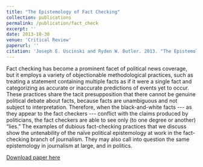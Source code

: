 ```yaml
---
title: "The Epistemology of Fact Checking"
collection: publications
permalink: /publication/fact_check
excerpt: ''
date: 2013-10-30
venue: 'Critical Review'
paperurl: ''
citation: 'Joseph E. Uscinski and Ryden W. Butler. 2013. "The Epistemology of Fact Checking." Critical Review 25(2): 162-180.'
---
```

Fact checking has become a prominent facet of political news coverage, but it employs a variety of objectionable methodological practices, such as treating a statement containing multiple facts as if it were a single fact and categorizing as accurate or inaccurate predictions of events yet to occur. These practices share the tacit presupposition that there cannot be genuine political debate about facts, because facts are unambiguous and not subject to interpretation. Therefore, when the black-and-white facts --- as they appear to the fact checkers --- conflict with the claims produced by politicians, the fact checkers are able to see only (to one degree or another) “lies.” The examples of dubious fact-checking practices that we discuss show the untenability of the naïve political epistemology at work in the fact-checking branch of journalism. They may also call into question the same epistemology in journalism at large, and in politics.



[Download paper here](http://rydenbutler.github.io/files/fact_check.pdf)